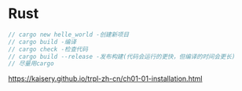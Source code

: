 # Rust
```rust
// cargo new helle_world -创建新项目
// cargo build -编译
// cargo check -检查代码
// cargo build --release -发布构建(代码会运行的更快，但编译的时间会更长)
// 尽量用cargo
```

https://kaisery.github.io/trpl-zh-cn/ch01-01-installation.html